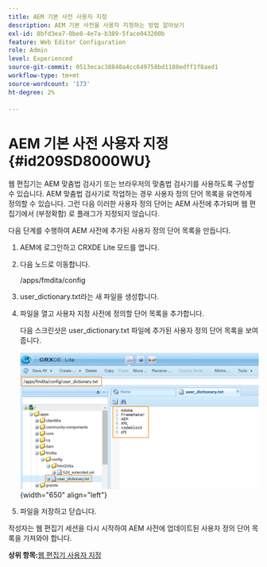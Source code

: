 ```yaml
---
title: AEM 기본 사전 사용자 지정
description: AEM 기본 사전을 사용자 지정하는 방법 알아보기
exl-id: 8bfd3ea7-0be8-4e7a-b389-5face043200b
feature: Web Editor Configuration
role: Admin
level: Experienced
source-git-commit: 0513ecac38840a4cc649758bd1180edff1f8aed1
workflow-type: tm+mt
source-wordcount: '173'
ht-degree: 2%

---
```


# AEM 기본 사전 사용자 지정 {#id209SD8000WU}

웹 편집기는 AEM 맞춤법 검사기 또는 브라우저의 맞춤법 검사기를 사용하도록 구성할 수 있습니다. AEM 맞춤법 검사기로 작업하는 경우 사용자 정의 단어 목록을 유연하게 정의할 수 있습니다. 그런 다음 이러한 사용자 정의 단어는 AEM 사전에 추가되며 웹 편집기에서 \(부정확함\) 로 플래그가 지정되지 않습니다.

다음 단계를 수행하여 AEM 사전에 추가된 사용자 정의 단어 목록을 만듭니다.

1. AEM에 로그인하고 CRXDE Lite 모드를 엽니다.

1. 다음 노드로 이동합니다.

   /apps/fmdita/config

1. user\_dictionary.txt라는 새 파일을 생성합니다.

1. 파일을 열고 사용자 지정 사전에 정의할 단어 목록을 추가합니다.

   다음 스크린샷은 user\_dictionary.txt 파일에 추가된 사용자 정의 단어 목록을 보여 줍니다.

   ![](assets/custom-words-list-dictionary.png){width="650" align="left"}

1. 파일을 저장하고 닫습니다.


작성자는 웹 편집기 세션을 다시 시작하여 AEM 사전에 업데이트된 사용자 정의 단어 목록을 가져와야 합니다.

**상위 항목:**[&#x200B;웹 편집기 사용자 지정](conf-web-editor.md)
